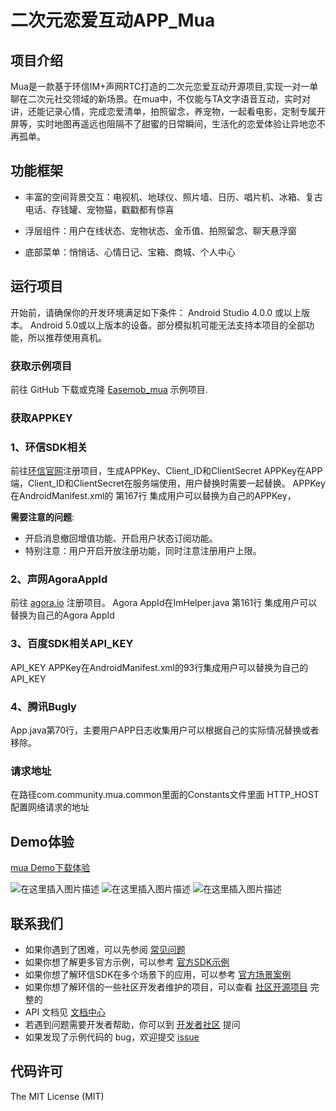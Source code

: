 # 二次元恋爱互动APP_Mua
##  项目介绍
Mua是一款基于环信IM+声网RTC打造的二次元恋爱互动开源项目,实现一对一单聊在二次元社交领域的新场景。在mua中，不仅能与TA文字语音互动，实时对讲，还能记录心情，完成恋爱清单，拍照留念，养宠物，一起看电影，定制专属开屏等，实时地图再遥远也阻隔不了甜蜜的日常瞬间，生活化的恋爱体验让异地恋不再孤单。

## 功能框架

- 丰富的空间背景交互：电视机、地球仪、照片墙、日历、唱片机、冰箱、复古电话、存钱罐、宠物猫，戳戳都有惊喜

- 浮层组件：用户在线状态、宠物状态、金币值、拍照留念、聊天悬浮窗

- 底部菜单：悄悄话、心情日记、宝箱、商城、个人中心


## 运行项目
开始前，请确保你的开发环境满足如下条件：
Android Studio 4.0.0 或以上版本。
Android 5.0或以上版本的设备。部分模拟机可能无法支持本项目的全部功能，所以推荐使用真机。

### 获取示例项目
前往 GitHub 下载或克隆 [Easemob_mua](https://github.com/easemob/mua/) 示例项目.

### 获取APPKEY
### 1、环信SDK相关
前往[环信官网](https://console.easemob.com/user/register)注册项目，生成APPKey、Client_ID和ClientSecret
  APPKey在APP端，Client_ID和ClientSecret在服务端使用，用户替换时需要一起替换。
  APPKey在AndroidManifest.xml的 第167行 集成用户可以替换为自己的APPKey，
 
 **需要注意的问题**: 
 - 开启消息撤回增值功能、开启用户状态订阅功能。
  - 特别注意：用户开启开放注册功能，同时注意注册用户上限。
  
###  2、声网AgoraAppId
前往 [agora.io](https://sso2.agora.io/cn/v4/signup/with-sms) 注册项目。
  Agora AppId在ImHelper.java 第161行 集成用户可以替换为自己的Agora AppId
### 3、百度SDK相关API_KEY
  API_KEY APPKey在AndroidManifest.xml的93行集成用户可以替换为自己的API_KEY
### 4、腾讯Bugly
  App.java第70行，主要用户APP日志收集用户可以根据自己的实际情况替换或者移除。

  
### 请求地址
  在路径com.community.mua.common里面的Constants文件里面
   HTTP_HOST配置网络请求的地址

## Demo体验
[mua Demo下载体验](https://www.imgeek.org/article/825360597)

![在这里插入图片描述](https://img-blog.csdnimg.cn/img_convert/1f0f6c9cf365bde4380f239b317d359c.jpeg#pic_center)
![在这里插入图片描述](https://img-blog.csdnimg.cn/img_convert/3c697ae327aebba994e673982bd6f507.jpeg#pic_center)
![在这里插入图片描述](https://img-blog.csdnimg.cn/img_convert/91c8f4be289064b05defbbcbf3f32d40.jpeg#pic_center)

## 联系我们
 - 如果你遇到了困难，可以先参阅 [常见问题](https://docs-im.easemob.com/) 
 - 如果你想了解更多官方示例，可以参考
   [官方SDK示例](https://www.easemob.com/download/im)
  - 如果你想了解环信SDK在多个场景下的应用，可以参考
   [官方场景案例](https://www.easemob.com/download/demo)
   - 如果你想了解环信的一些社区开发者维护的项目，可以查看 [社区开源项目](https://www.imgeek.org/code/) 完整的
   - API 文档见 [文档中心](https://docs-im.easemob.com/) 
   - 若遇到问题需要开发者帮助，你可以到
   [开发者社区](https://www.imgeek.org/) 提问 
   - 如果发现了示例代码的 bug，欢迎提交
   [issue](https://github.com/easemob/EasemobVoice/issues)
   
   ## 代码许可
The MIT License (MIT)
